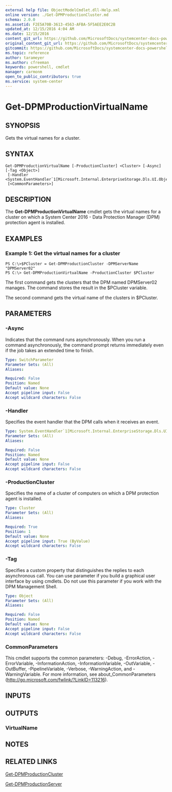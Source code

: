 ```yaml
---
external help file: ObjectModelCmdlet.dll-Help.xml
online version: ./Get-DPMProductionCluster.md
schema: 2.0.0
ms.assetid: F2E5A70B-3613-4563-AFBA-5F5AEE2E0C2B
updated_at: 12/15/2016 4:04 AM
ms.date: 12/15/2016
content_git_url: https://github.com/MicrosoftDocs/systemcenter-docs-powershell/blob/master/systemcenter-cmdlets/SystemCenter2016/DataProtectionManager/vlatest/Get-DPMProductionVirtualName.md
original_content_git_url: https://github.com/MicrosoftDocs/systemcenter-docs-powershell/blob/master/systemcenter-cmdlets/SystemCenter2016/DataProtectionManager/vlatest/Get-DPMProductionVirtualName.md
gitcommit: https://github.com/MicrosoftDocs/systemcenter-docs-powershell/blob/7df4508c7b907a214e6a8eca76037b06065ef078/systemcenter-cmdlets/SystemCenter2016/DataProtectionManager/vlatest/Get-DPMProductionVirtualName.md
ms.topic: reference
author: tarameyer
ms.author: cfreeman
keywords: powershell, cmdlet
manager: carmonm
open_to_public_contributors: true
ms.service: system-center
---
```


# Get-DPMProductionVirtualName

## SYNOPSIS
Gets the virtual names for a cluster.

## SYNTAX

```
Get-DPMProductionVirtualName [-ProductionCluster] <Cluster> [-Async] [-Tag <Object>]
 [-Handler <System.EventHandler`1[Microsoft.Internal.EnterpriseStorage.Dls.UI.ObjectModel.Inquiry.VNInquiryeventArgs]>]
 [<CommonParameters>]
```

## DESCRIPTION
The **Get-DPMProductionVirtualName** cmdlet gets the virtual names for a cluster on which a System Center 2016 - Data Protection Manager (DPM) protection agent is installed.

## EXAMPLES

### Example 1: Get the virtual names for a cluster
```
PS C:\>$PCluster = Get-DPMProductionCluster -DPMServerName "DPMServer02"
PS C:\> Get-DPMProductionVirtualName -ProductionCluster $PCluster
```

The first command gets the clusters that the DPM named DPMServer02 manages.
The command stores the result in the $PCluster variable.

The second command gets the virtual name of the clusters in $PCluster.

## PARAMETERS

### -Async
Indicates that the command runs asynchronously.
When you run a command asynchronously, the command prompt returns immediately even if the job takes an extended time to finish.

```yaml
Type: SwitchParameter
Parameter Sets: (All)
Aliases: 

Required: False
Position: Named
Default value: None
Accept pipeline input: False
Accept wildcard characters: False
```

### -Handler
Specifies the event handler that the DPM calls when it receives an event.

```yaml
Type: System.EventHandler`1[Microsoft.Internal.EnterpriseStorage.Dls.UI.ObjectModel.Inquiry.VNInquiryeventArgs]
Parameter Sets: (All)
Aliases: 

Required: False
Position: Named
Default value: None
Accept pipeline input: False
Accept wildcard characters: False
```

### -ProductionCluster
Specifies the name of a cluster of computers on which a DPM protection agent is installed.

```yaml
Type: Cluster
Parameter Sets: (All)
Aliases: 

Required: True
Position: 1
Default value: None
Accept pipeline input: True (ByValue)
Accept wildcard characters: False
```

### -Tag
Specifies a custom property that distinguishes the replies to each asynchronous call.
You can use parameter if you build a graphical user interface by using cmdlets.
Do not use this parameter if you work with the DPM Management Shell.

```yaml
Type: Object
Parameter Sets: (All)
Aliases: 

Required: False
Position: Named
Default value: None
Accept pipeline input: False
Accept wildcard characters: False
```

### CommonParameters
This cmdlet supports the common parameters: -Debug, -ErrorAction, -ErrorVariable, -InformationAction, -InformationVariable, -OutVariable, -OutBuffer, -PipelineVariable, -Verbose, -WarningAction, and -WarningVariable. For more information, see about_CommonParameters (http://go.microsoft.com/fwlink/?LinkID=113216).

## INPUTS

## OUTPUTS

### VirtualName

## NOTES

## RELATED LINKS

[Get-DPMProductionCluster](xref:SystemCenter2016/DataProtectionManager/vlatest/Get-DPMProductionCluster.md)

[Get-DPMProductionServer](xref:SystemCenter2016/DataProtectionManager/vlatest/Get-DPMProductionServer.md)

